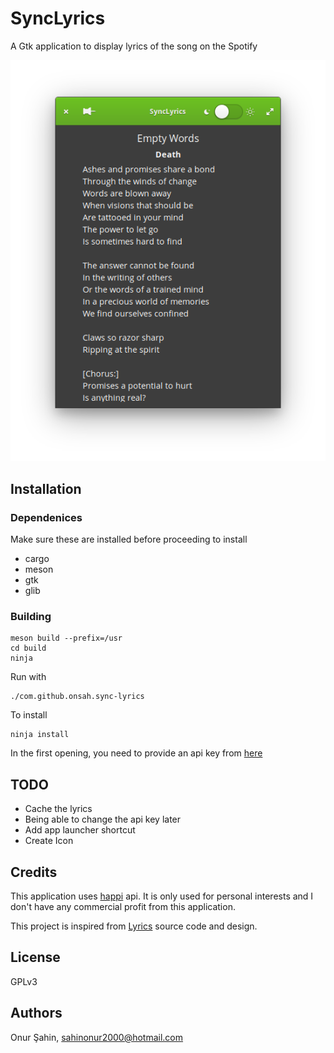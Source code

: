 # SyncLyrics

A Gtk application to display lyrics of the song on the Spotify

<p align=center> 
    <img src="assets/screenshot.png">
</p>

## Installation

### Dependenices
Make sure these are installed before proceeding to install

* cargo
* meson
* gtk
* glib

### Building

```
meson build --prefix=/usr
cd build
ninja
```

Run with
```
./com.github.onsah.sync-lyrics
```

To install
```
ninja install
```

In the first opening, you need to provide an api key from [here](https://happi.dev/)

## TODO
* Cache the lyrics
* Being able to change the api key later
* Add app launcher shortcut
* Create Icon

## Credits

This application uses [happi](https://happi.dev/) api. It is only used for personal interests and I don't have any commercial profit from this application.

This project is inspired from [Lyrics](https://github.com/naaando/lyrics) source code and design.

## License

GPLv3

## Authors
Onur Şahin, sahinonur2000@hotmail.com